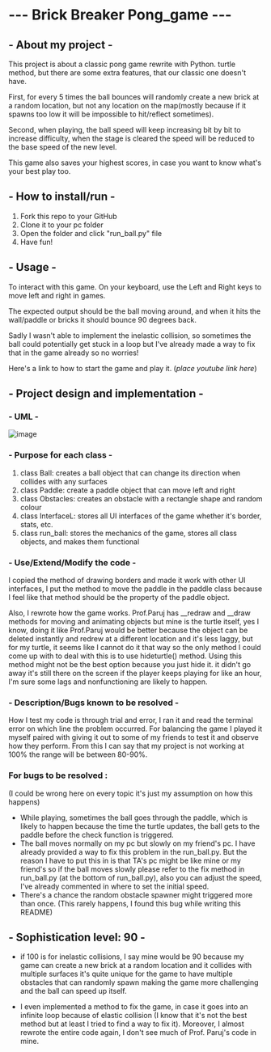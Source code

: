# --- Brick Breaker Pong_game ---
## - About my project -
This project is about a classic pong game rewrite with Python. turtle method, but there are some extra features, that our classic one doesn't have.

First, for every 5 times the ball bounces will randomly create a new brick at a random location, but not any location on the map(mostly because if it spawns too low it will be impossible to hit/reflect sometimes).

Second, when playing, the ball speed will keep increasing bit by bit to increase difficulty, when the stage is cleared the speed will be reduced to the base speed of the new level.

This game also saves your highest scores, in case you want to know what's your best play too.

## - How to install/run -
1. Fork this repo to your GitHub 
2. Clone it to your pc folder
3. Open the folder and click "run_ball.py" file
4. Have fun!
 
## - Usage -
To interact with this game. On your keyboard, use the Left and Right keys to move left and right in games.

The expected output should be the ball moving around, and when it hits the wall/paddle or bricks it should bounce 90 degrees back. 

Sadly I wasn't able to implement the inelastic collision, so sometimes the ball could potentially get stuck in a loop but I've already made a way to fix that in the game already 
so no worries!

Here's a link to how to start the game and play it. 
(*place youtube link here*)
## - Project design and implementation -
### - UML -
![image](https://github.com/user-attachments/assets/208e071b-531b-4be2-b879-c270c13973c8)



### - Purpose for each class -
1. class Ball: creates a ball object that can change its direction when collides with any surfaces
2. class Paddle: create a paddle object that can move left and right
3. class Obstacles: creates an obstacle with a rectangle shape and random colour
4. class InterfaceL: stores all UI interfaces of the game whether it's border, stats, etc.
5. class run_ball: stores the mechanics of the game, stores all class objects, and makes them functional



### - Use/Extend/Modify the code -
I copied the method of drawing borders and made it work with other UI interfaces, I put the method to move the paddle in the paddle class because I feel like that method should be the property of the paddle object.

Also, I rewrote how the game works. Prof.Paruj has __redraw and __draw methods for moving and animating objects but mine is the turtle itself, yes I know, doing it like Prof.Paruj would be better because the object can be deleted instantly and redrew at a different location and it's less laggy, but for my turtle, it seems like I cannot do it that way so the only method I could come up with to deal with this is to use hideturtle() method. Using this method might not be the best option because you just hide it. it didn't go away it's still there on the screen if the player keeps playing for like an hour, I'm sure some lags and nonfunctioning are likely to happen.

### - Description/Bugs known to be resolved -
How I test my code is through trial and error, I ran it and read the terminal error on which line the problem occurred. For balancing the game I played it myself paired with giving it out to some of my friends to test it and observe how they perform. From this I can say that my project is not working at 100% the range will be between 80-90%. 

### For bugs to be resolved : 
(I could be wrong here on every topic it's just my assumption on how this happens)
- While playing, sometimes the ball goes through the paddle, which is likely to happen because the time the turtle updates, the ball gets to the paddle before the check function is triggered.
- The ball moves normally on my pc but slowly on my friend's pc. I have already provided a way to fix this problem in the run_ball.py. But the reason I have to put this in is that TA's pc might be like mine or 
  my friend's so if the ball moves slowly please refer to the fix method in run_ball.py (at the bottom of run_ball.py), also you can adjust the speed, I've already commented in where to set the initial speed.
- There's a chance the random obstacle spawner might triggered more than once. (This rarely happens, I found this bug while writing this README)

## - Sophistication level: 90 -
- if 100 is for inelastic collisions, I say mine would be 90 because my game can create a new brick at a random location and it collides with multiple surfaces it's quite unique for the game to have multiple 
  obstacles that can randomly spawn making the game more challenging and the ball can speed up itself. 

- I even implemented a method to fix the game, in case it goes into an infinite loop because of elastic collision (I know that it's not the best method but at least I tried to find a way to fix it). Moreover, I 
  almost rewrote the entire code again, I don't see much of Prof. Paruj's code in mine.

